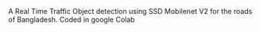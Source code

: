 A Real Time Traffic Object detection using SSD Mobilenet V2 for the roads of Bangladesh. Coded in google Colab
